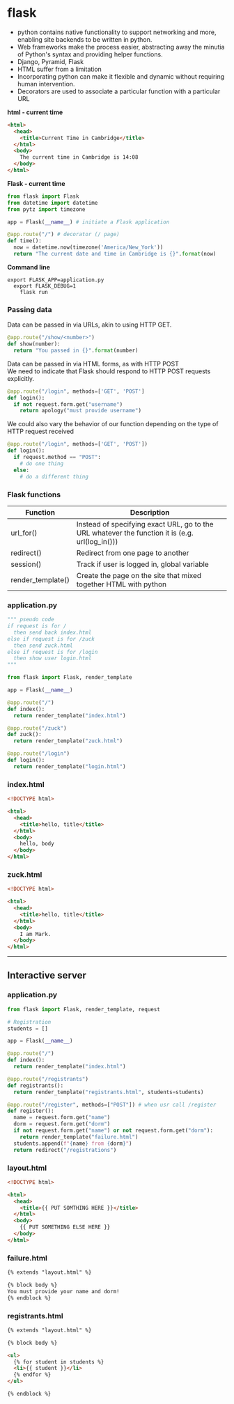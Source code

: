 # flask
- python contains native functionality to support networking and more, enabling site backends to be written in python.
- Web frameworks make the process easier, abstracting away the minutia of Python's syntax and providing helper functions.
- Django, Pyramid, Flask
- HTML suffer from a limitation
- Incorporating python can make it flexible and dynamic without requiring human intervention.
- Decorators are used to associate a particular function with a particular URL

**html - current time**
```html
<html>
  <head>
    <title>Current Time in Cambridge</title>
  </html>
  <body>
    The current time in Cambridge is 14:08
  </body>
</html>
```

**Flask - current time**
```python
from flask import Flask
from datetime import datetime
from pytz import timezone

app = Flask(__name__) # initiate a Flask application

@app.route("/") # decorator (/ page)
def time():
  now = datetime.now(timezone('America/New_York'))
  return "The current date and time in Cambridge is {}".format(now)
```

**Command line**
```
export FLASK_APP=application.py
  export FLASK_DEBUG=1
    flask run
```

### Passing data
Data can be passed in via URLs, akin to using HTTP GET.
```python
@app.route("/show/<number>")
def show(number):
  return "You passed in {}".format(number)
```

Data can be passed in via HTML forms, as with HTTP POST\
We need to indicate that Flask should respond to HTTP POST requests explicitly.
```python
@app.route("/login", methods=['GET', 'POST']
def login():
  if not request.form.get("username")
    return apology("must provide username")
```

We could also vary the behavior of our function depending on the type of HTTP request received
```python
@app.route("/login", methods=['GET', 'POST'])
def login():
  if request.method == "POST":
    # do one thing
  else:
    # do a different thing
```

### Flask functions
| Function          	| Description                                                                                     	|
|-------------------	|-------------------------------------------------------------------------------------------------	|
| url_for()         	| Instead of specifying exact URL, go to the URL whatever the function it is (e.g. url(log_in())) 	|
| redirect()        	| Redirect from one page to another                                                               	|
| session()         	| Track if user is logged in, global variable                                                     	|
| render_template() 	| Create the page on the site that mixed together HTML with python                                	|


### application.py
```python
""" pseudo code
if request is for /
  then send back index.html
else if request is for /zuck
  then send zuck.html
else if request is for /login
  then show user login.html
"""

from flask import Flask, render_template

app = Flask(__name__)

@app.route("/")
def index():
  return render_template("index.html")

@app.route("/zuck")
def zuck():
  return render_template("zuck.html")

@app.route("/login")
def login():
  return render_template("login.html")
```

### index.html
```html
<!DOCTYPE html>

<html>
  <head>
    <title>hello, title</title>
  </html>
  <body>
    hello, body
  </body>
</html>
```

### zuck.html
```html
<!DOCTYPE html>

<html>
  <head>
    <title>hello, title</title>
  </html>
  <body>
    I am Mark.
  </body>
</html>
```

---

## Interactive server
### application.py
```python
from flask import Flask, render_template, request

# Registration
students = []

app = Flask(__name__)

@app.route("/")
def index():
  return render_template("index.html")

@app.route("/registrants")
def registrants():
  return render_template("registrants.html", students=students)

@app.route("/register", methods=["POST"]) # when usr call /register
def register():
  name = request.form.get("name")
  dorm = request.form.get("dorm")
  if not request.form.get("name") or not request.form.get("dorm"):
    return render_template("failure.html")
  students.append(f"{name} from {dorm}")
  return redirect("/registrations")
```

### layout.html
```html
<!DOCTYPE html>

<html>
  <head>
    <title>{{ PUT SOMTHING HERE }}</title>
  </html>
  <body>
    {{ PUT SOMETHING ELSE HERE }}
  </body>
</html>
```

### failure.html
```html
{% extends "layout.html" %}

{% block body %}
You must provide your name and dorm!
{% endblock %}
```

### registrants.html
```html
{% extends "layout.html" %}

{% block body %}

<ul>
  {% for student in students %}
  <li>{{ student }}</li>
  {% endfor %}
</ul>

{% endblock %}
```

